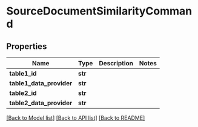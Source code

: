 # SourceDocumentSimilarityCommand

## Properties
Name | Type | Description | Notes
------------ | ------------- | ------------- | -------------
**table1_id** | **str** |  | 
**table1_data_provider** | **str** |  | 
**table2_id** | **str** |  | 
**table2_data_provider** | **str** |  | 

[[Back to Model list]](../README.md#documentation-for-models) [[Back to API list]](../README.md#documentation-for-api-endpoints) [[Back to README]](../README.md)

